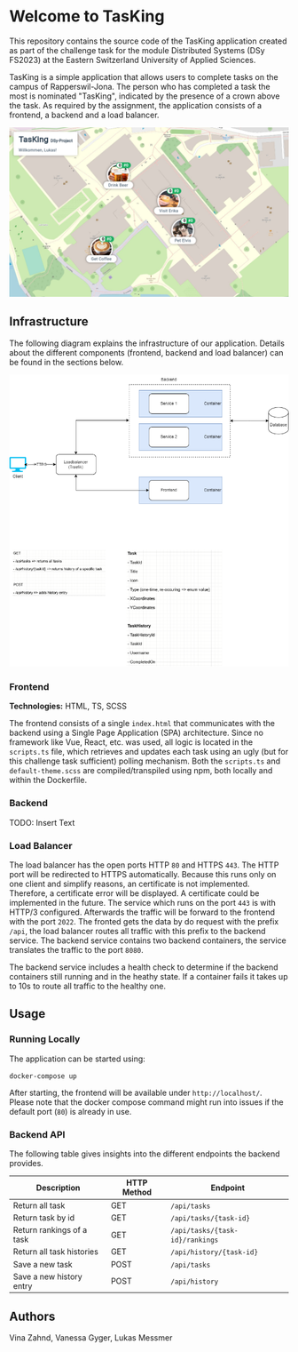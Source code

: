 # Welcome to TasKing
This repository contains the source code of the TasKing application created as part of the challenge  task for the module Distributed Systems (DSy FS2023) at the Eastern Switzerland University of Applied Sciences.

TasKing is a simple application that allows users to complete tasks on the campus of Rapperswil-Jona. The person who has completed a task the most is nominated "TasKing", indicated by the presence of a crown above the task. As required by the assignment, the application consists of a frontend, a backend and a load balancer.

![Screenshot of TasKing](./doc/tasking-screenshot.png)

## Infrastructure
The following diagram explains the infrastructure of our application. Details about the different components (frontend, backend and load balancer) can be found in the sections below.

![Infrastructure overview](./doc/TasKing.drawio.png)

### Frontend
**Technologies:** HTML, TS, SCSS

The frontend consists of a single `index.html` that communicates with the backend using a Single Page Application (SPA) architecture.
Since no framework like Vue, React, etc. was used, all logic is located in the `scripts.ts` file, which retrieves and updates each task using an ugly (but for this challenge task sufficient) polling mechanism. 
Both the `scripts.ts` and `default-theme.scss` are compiled/transpiled using npm, both locally and within the Dockerfile.

### Backend
TODO: Insert Text

### Load Balancer

The load balancer has the open ports HTTP `80` and HTTPS `443`. The HTTP port will be redirected to HTTPS automatically. Because this runs only on one client and simplify reasons, an certificate is not implemented. Therefore, a certificate error will be displayed. A certificate could be implemented in the future.
The service which runs on the port `443` is with HTTP/3 configured. Afterwards the traffic will be forward to the frontend with the port `2022`.
The fronted gets the data by do request with the prefix `/api`, the load balancer routes all traffic with this prefix to the backend service. The backend service contains two backend containers, the service translates the traffic to the port `8080`.

The backend service includes a health check to determine if the backend containers still running and in the heathy state. If a container fails it takes up to 10s to route all traffic to the healthy one.


## Usage
### Running Locally
The application can be started using:

```
docker-compose up
```
After starting, the frontend will be available under `http://localhost/`. Please note that the docker compose command might run into issues if the default port (`80`) is already in use.

### Backend API
The following table gives insights into the different endpoints the backend provides.

| Description               | HTTP Method | Endpoint                        |
|---------------------------|-------------|---------------------------------|
| Return all task           | GET         | `/api/tasks`                    |
| Return task by id         | GET         | `/api/tasks/{task-id}`          |
| Return rankings of a task | GET         | `/api/tasks/{task-id}/rankings` |
| Return all task histories | GET         | `/api/history/{task-id}`        |
| Save a new task           | POST        | `/api/tasks`                    |
| Save a new history entry  | POST        | `/api/history`                  |

## Authors
Vina Zahnd, Vanessa Gyger, Lukas Messmer